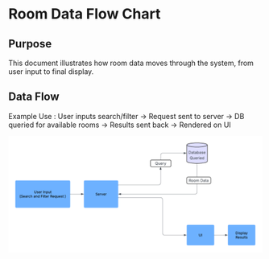 # Room Data Flow Chart

## Purpose
This document illustrates how room data moves through the system, from user input to final display.
## 
## Data Flow
Example Use : User inputs search/filter → Request sent to server → DB queried for available rooms → Results sent back → Rendered on UI

<img src="./DataFlowchart.png" alt="Data Flow Chart" />

